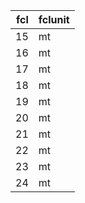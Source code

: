 | fcl|fclunit |
|---:|:-------|
|  15|mt      |
|  16|mt      |
|  17|mt      |
|  18|mt      |
|  19|mt      |
|  20|mt      |
|  21|mt      |
|  22|mt      |
|  23|mt      |
|  24|mt      |
